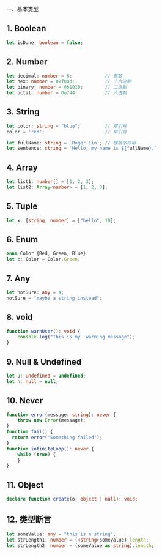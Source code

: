 一、基本类型
## 1. Boolean
```typescript
let isDone: boolean = false;
```
## 2. Number
```typescript
let decimal: number = 6;            // 整数
let hex: number = 0xf00d;           // 十六进制
let binary: number = 0b1010;        // 二进制
let octal: number = 0o744;          // 八进制
```
## 3. String
```typescript
let color: string = "blue";         // 双引号
color = 'red';                      // 单引号

let fullName: string = `Roger Lin`; // 模版字符串
let sentence: string = `Hello, my name is ${fullName}.`
```
## 4. Array
```typescript
let list1: number[] = [1, 2, 3];
let list2: Array<number> = [1, 2, 3];
```
## 5. Tuple
```typescript
let x: [string, number] = ["hello", 10];
```
## 6. Enum
```typescript
enum Color {Red, Green, Blue}
let c: Color = Color.Green;
```
## 7. Any
```typescript
let notSure: any = 4;
notSure = "maybe a string instead";
```
## 8. void
```typescript
function warnUser(): void {
    console.log("This is my  warning message");
}
```
## 9. Null & Undefined
```typescript
let u: undefined = undefined;
let n: null = null;
```
## 10. Never
```typescript
function error(message: string): never {
    throw new Error(message);
}
function fail() {
  return error("Something failed");
}
function infiniteLoop(): never {
    while (true) {   
    }
}
```
## 11. Object
```typescript
declare function create(o: object | null): void;
```
## 12. 类型断言
```typescript
let someValue: any = "this is a string";
let strLength1: number = (<string>someValue).length;
let strLength2: number = (someValue as string).length;
```

